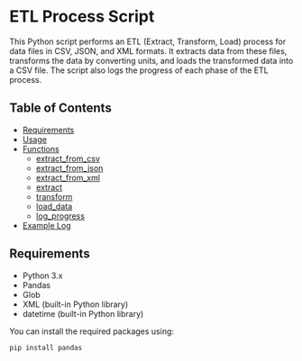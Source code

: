# ETL Process Script

This Python script performs an ETL (Extract, Transform, Load) process for data files in CSV, JSON, and XML formats. It extracts data from these files, transforms the data by converting units, and loads the transformed data into a CSV file. The script also logs the progress of each phase of the ETL process.

## Table of Contents

- [Requirements](#requirements)
- [Usage](#usage)
- [Functions](#functions)
  - [extract_from_csv](#extract_from_csv)
  - [extract_from_json](#extract_from_json)
  - [extract_from_xml](#extract_from_xml)
  - [extract](#extract)
  - [transform](#transform)
  - [load_data](#load_data)
  - [log_progress](#log_progress)
- [Example Log](#example-log)

## Requirements

- Python 3.x
- Pandas
- Glob
- XML (built-in Python library)
- datetime (built-in Python library)

You can install the required packages using:

```bash
pip install pandas
